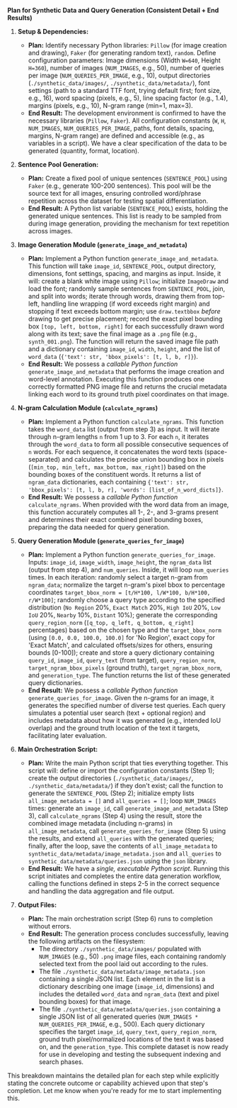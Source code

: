 **Plan for Synthetic Data and Query Generation (Consistent Detail + End Results)**

1.  **Setup & Dependencies:**

    - **Plan:** Identify necessary Python libraries: `Pillow` (for image creation and drawing), `Faker` (for generating random text), `random`. Define configuration parameters: Image dimensions (Width `W=640`, Height `H=360`), number of images (`NUM_IMAGES`, e.g., 50), number of queries per image (`NUM_QUERIES_PER_IMAGE`, e.g., 10), output directories (`./synthetic_data/images/`, `./synthetic_data/metadata/`), font settings (path to a standard TTF font, trying default first; font size, e.g., 16), word spacing (pixels, e.g., 5), line spacing factor (e.g., 1.4), margins (pixels, e.g., 10), N-gram range (min=1, max=3).
    - **End Result:** The development environment is confirmed to have the necessary libraries (`Pillow`, `Faker`). All configuration constants (`W`, `H`, `NUM_IMAGES`, `NUM_QUERIES_PER_IMAGE`, paths, font details, spacing, margins, N-gram range) are defined and accessible (e.g., as variables in a script). We have a clear specification of the data to be generated (quantity, format, location).

2.  **Sentence Pool Generation:**

    - **Plan:** Create a fixed pool of unique sentences (`SENTENCE_POOL`) using `Faker` (e.g., generate 100-200 sentences). This pool will be the source text for all images, ensuring controlled word/phrase repetition across the dataset for testing spatial differentiation.
    - **End Result:** A Python list variable (`SENTENCE_POOL`) exists, holding the generated unique sentences. This list is ready to be sampled from during image generation, providing the mechanism for text repetition across images.

3.  **Image Generation Module (`generate_image_and_metadata`)**

    - **Plan:** Implement a Python function `generate_image_and_metadata`. This function will take `image_id`, `SENTENCE_POOL`, output directory, dimensions, font settings, spacing, and margins as input. Inside, it will: create a blank white image using `Pillow`; initialize `ImageDraw` and load the font; randomly sample sentences from `SENTENCE_POOL`, join, and split into words; iterate through words, drawing them from top-left, handling line wrapping (if word exceeds right margin) and stopping if text exceeds bottom margin; use `draw.textbbox` _before_ drawing to get precise placement; record the exact pixel bounding box `[top, left, bottom, right]` for each successfully drawn word along with its text; save the final image as a `.png` file (e.g., `synth_001.png`). The function will return the saved image file path and a dictionary containing `image_id`, `width`, `height`, and the list of `word_data` (`{'text': str, 'bbox_pixels': [t, l, b, r]}`).
    - **End Result:** We possess a _callable Python function_ `generate_image_and_metadata` that performs the image creation and word-level annotation. Executing this function produces one correctly formatted PNG image file and returns the crucial metadata linking each word to its ground truth pixel coordinates on that image.

4.  **N-gram Calculation Module (`calculate_ngrams`)**

    - **Plan:** Implement a Python function `calculate_ngrams`. This function takes the `word_data` list (output from step 3) as input. It will iterate through n-gram lengths `n` from 1 up to 3. For each `n`, it iterates through the `word_data` to form all possible consecutive sequences of `n` words. For each sequence, it concatenates the word texts (space-separated) and calculates the precise union bounding box in pixels (`[min_top, min_left, max_bottom, max_right]`) based on the bounding boxes of the constituent words. It returns a list of `ngram_data` dictionaries, each containing `{'text': str, 'bbox_pixels': [t, l, b, r], 'words': [list_of_n_word_dicts]}`.
    - **End Result:** We possess a _callable Python function_ `calculate_ngrams`. When provided with the word data from an image, this function accurately computes all 1-, 2-, and 3-grams present and determines their exact combined pixel bounding boxes, preparing the data needed for query generation.

5.  **Query Generation Module (`generate_queries_for_image`)**

    - **Plan:** Implement a Python function `generate_queries_for_image`. Inputs: `image_id`, `image_width`, `image_height`, the `ngram_data` list (output from step 4), and `num_queries`. Inside, it will loop `num_queries` times. In each iteration: randomly select a target n-gram from `ngram_data`; normalize the target n-gram's pixel bbox to percentage coordinates `target_bbox_norm = [t/H*100, l/W*100, b/H*100, r/W*100]`; randomly choose a query type according to the specified distribution (`No Region` 20%, `Exact Match` 20%, `High IoU` 20%, `Low IoU` 20%, `Nearby` 10%, `Distant` 10%); generate the corresponding `query_region_norm` (`[q_top, q_left, q_bottom, q_right]` percentages) based on the chosen type and the `target_bbox_norm` (using `[0.0, 0.0, 100.0, 100.0]` for 'No Region', exact copy for 'Exact Match', and calculated offsets/sizes for others, ensuring bounds [0-100]); create and store a query dictionary containing `query_id`, `image_id`, `query_text` (from target), `query_region_norm`, `target_ngram_bbox_pixels` (ground truth), `target_ngram_bbox_norm`, and `generation_type`. The function returns the list of these generated query dictionaries.
    - **End Result:** We possess a _callable Python function_ `generate_queries_for_image`. Given the n-grams for an image, it generates the specified number of diverse test queries. Each query simulates a potential user search (text + optional region) and includes metadata about how it was generated (e.g., intended IoU overlap) and the ground truth location of the text it targets, facilitating later evaluation.

6.  **Main Orchestration Script:**

    - **Plan:** Write the main Python script that ties everything together. This script will: define or import the configuration constants (Step 1); create the output directories (`./synthetic_data/images/`, `./synthetic_data/metadata/`) if they don't exist; call the function to generate the `SENTENCE_POOL` (Step 2); initialize empty lists `all_image_metadata = []` and `all_queries = []`; loop `NUM_IMAGES` times: generate an `image_id`, call `generate_image_and_metadata` (Step 3), call `calculate_ngrams` (Step 4) using the result, store the combined image metadata (including n-grams) in `all_image_metadata`, call `generate_queries_for_image` (Step 5) using the results, and extend `all_queries` with the generated queries; finally, after the loop, save the contents of `all_image_metadata` to `synthetic_data/metadata/image_metadata.json` and `all_queries` to `synthetic_data/metadata/queries.json` using the `json` library.
    - **End Result:** We have a _single, executable Python script_. Running this script initiates and completes the entire data generation workflow, calling the functions defined in steps 2-5 in the correct sequence and handling the data aggregation and file output.

7.  **Output Files:**
    - **Plan:** The main orchestration script (Step 6) runs to completion without errors.
    - **End Result:** The generation process concludes successfully, leaving the following artifacts on the filesystem:
      - The directory `./synthetic_data/images/` populated with `NUM_IMAGES` (e.g., 50) `.png` image files, each containing randomly selected text from the pool laid out according to the rules.
      - The file `./synthetic_data/metadata/image_metadata.json` containing a single JSON list. Each element in the list is a dictionary describing one image (`image_id`, dimensions) and includes the detailed `word_data` and `ngram_data` (text and pixel bounding boxes) for that image.
      - The file `./synthetic_data/metadata/queries.json` containing a single JSON list of all generated queries (`NUM_IMAGES * NUM_QUERIES_PER_IMAGE`, e.g., 500). Each query dictionary specifies the target `image_id`, `query_text`, `query_region_norm`, ground truth pixel/normalized locations of the text it was based on, and the `generation_type`. This complete dataset is now ready for use in developing and testing the subsequent indexing and search phases.

This breakdown maintains the detailed plan for each step while explicitly stating the concrete outcome or capability achieved upon that step's completion. Let me know when you're ready for me to start implementing this.
